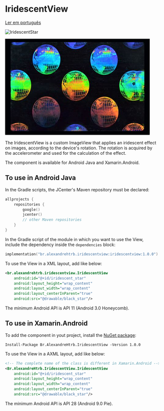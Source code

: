 # IridescentView

[Ler em português](README.md)

![IridescentStar](iridescent_star.gif)

![IridescentGlobe](iridescent_globe.jpg)

The IridescentView is a custom ImageView that applies an iridescent effect on images, according to the device's rotation. The rotation is acquired by the accelerometer and used for the calculation of the effect.

The component is available for Android Java and Xamarin.Android.

## To use in Android Java

In the Gradle scripts,  the JCenter's Maven repository must be declared:

```kt
allprojects {
    repositories {
        google()
        jcenter()
        // other Maven repositories
    }
}
```

In the Gradle script of the module in which you want to use the View, include the dependency inside the `dependencies` block:

```kt
implementation("br.alexandrehtrb.iridescentview:iridescentview:1.0.0")
```

To use the View in a XML layout, add like below:

```xml
<br.alexandrehtrb.iridescentview.IridescentView
    android:id="@+id/iridescent_star"
    android:layout_height="wrap_content"
    android:layout_width="wrap_content"
    android:layout_centerInParent="true"
    android:src="@drawable/black_star"/>
 ```

The minimum Android API is API 11 (Android 3.0 Honeycomb).

## To use in Xamarin.Android

To add the component in yout project, install the [NuGet package](https://www.nuget.org/packages/Br.AlexandreHtrb.IridescentView/):

```
Install-Package Br.AlexandreHtrb.IridescentView -Version 1.0.0
```

To use the View in a AXML layout, add like below:

```xml
<!-- The complete name of the class is different in Xamarin.Android -->
<Br.AlexandreHtrb.IridescentView.IridescentView
    android:id="@+id/iridescent_star"
    android:layout_height="wrap_content"
    android:layout_width="wrap_content"
    android:layout_centerInParent="true"
    android:src="@drawable/black_star"/>
```

The minimum Android API is API 28 (Android 9.0 Pie).